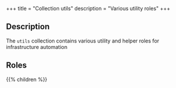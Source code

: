 +++
title = "Collection utils"
description = "Various utility roles"
+++

## Description
The `utils` collection contains various utility and helper roles for infrastructure automation 

## Roles
{{% children %}}